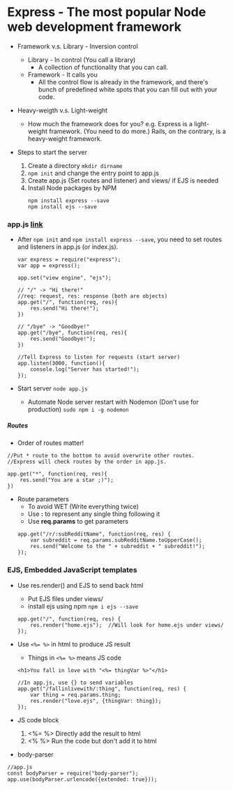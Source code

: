 # Express - The most popular Node web development framework

* Framework v.s. Library - Inversion control
    * Library - In control (You call a library)
        * A collection of functionality that you can call.
    * Framework - It calls you
        * All the control flow is already in the framework, and there's bunch of predefined white spots that you can fill out with your code.

* Heavy-weigth v.s. Light-weight
    * How much the framework does for you?
        e.g. Express is a light-weight framework. (You need to do more.)
             Rails, on the contrary, is a heavy-weight framework.

* Steps to start the server
    1. Create a directory `mkdir dirname`
    2. `npm init` and change the entry point to app.js
    3. Create app.js (Set routes and listener) and views/ if EJS is needed
    4. Install Node packages by NPM 
        ```
        npm install express --save
        npm install ejs --save
        ```

### app.js [link](../Experiments/Express/FirstApp)
* After `npm init` and `npm install express --save`, you need to set routes and listeners in app.js (or index.js).

    ```
    var express = require("express");
    var app = express();

    app.set("view engine", "ejs");

    // "/" -> "Hi there!"
    //req: request, res: response (both are objects)
    app.get("/", function(req, res){
        res.send("Hi there!");
    })

    // "/bye" -> "Goodbye!"
    app.get("/bye", function(req, res){
        res.send("Goodbye!");
    })  

    //Tell Express to listen for requests (start server)
    app.listen(3000, function(){
        console.log("Server has started!");
    });
    ```

* Start server
`node app.js`
    * Automate Node server restart with Nodemon (Don't use for production)
        ```sudo npm i -g nodemon```

##### Routes
* Order of routes matter!
```
//Put * route to the bottom to avoid overwrite other routes.
//Express will check routes by the order in app.js.

app.get("*", function(req, res){
    res.send("You are a star ;)");
})
```

* Route parameters
    * To avoid WET (Write everything twice)
    * Use **:** to represent any single thing following it
    * Use **req.params** to get parameters
    ```
    app.get("/r/:subRedditName", function(req, res) {
        var subreddit = req.params.subRedditName.toUpperCase();
        res.send("Welcome to the " + subreddit + " subreddit!");
    });
    ```


### EJS, Embedded JavaScript templates
* Use res.render() and EJS to send back html
    * Put EJS files under views/
    * install ejs using npm `npm i ejs --save`
    ```
    app.get("/", function(req, res) {
        res.render("home.ejs");  //Will look for home.ejs under views/
    });
    ```

* Use `<%= %>` in html to produce JS result
    * Things in `<%= %>` means JS code
    ```
    <h1>You fall in love with "<%= thingVar %>"</h1>

    //In app.js, use {} to send variables
    app.get("/fallinlivewith/:thing", function(req, res) {
        var thing = req.params.thing;
        res.render("love.ejs", {thingVar: thing});
    });
    ```

* JS code block
    1. <%= %> Directly add the result to html
    2. <% %> Run the code but don't add it to html


* body-parser
```
//app.js
const bodyParser = require("body-parser");
app.use(bodyParser.urlencode({extended: true}));
```